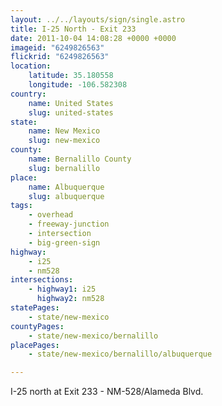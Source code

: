 ```yaml
---
layout: ../../layouts/sign/single.astro
title: I-25 North - Exit 233
date: 2011-10-04 14:08:28 +0000 +0000
imageid: "6249826563"
flickrid: "6249826563"
location:
    latitude: 35.180558
    longitude: -106.582308
country:
    name: United States
    slug: united-states
state:
    name: New Mexico
    slug: new-mexico
county:
    name: Bernalillo County
    slug: bernalillo
place:
    name: Albuquerque
    slug: albuquerque
tags:
    - overhead
    - freeway-junction
    - intersection
    - big-green-sign
highway:
    - i25
    - nm528
intersections:
    - highway1: i25
      highway2: nm528
statePages:
    - state/new-mexico
countyPages:
    - state/new-mexico/bernalillo
placePages:
    - state/new-mexico/bernalillo/albuquerque

---
```

I-25 north at Exit 233 - NM-528/Alameda Blvd.
